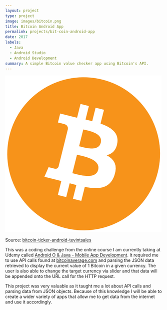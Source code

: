 ```yaml
---
layout: project
type: project
image: images/bitcoin.png
title: Bitcoin Android App
permalink: projects/bit-coin-android-app
date: 2017
labels:
  - Java
  - Android Studio
  - Android Development
summary: A simple Bitcoin value checker app using Bitcoin's API.
---
```

<div>
  <img class="ui medium left floated image" src="../images/bitcoin.png">
</div>

Source: <a href="https://github.com/londonappbrewery/bitcoin-ticker-android-tevintsales"><i class="large github icon "></i>bitcoin-ticker-android-tevintsales</a>

This was a coding challenge from the online course I am currently taking at Udemy called <a href="https://www.udemy.com/android-app-development-with-java/learn/v4/content">Android O & Java - Mobile App Development</a>.
It required me to use API calls found at <a href="https://bitcoinaverage.com/">bitcoinaverage.com</a> and parsing the JSON data retrieved to display the current value of 1 Bitcoin in a given currency.
The user is also able to change the target currency via slider and that data will be appended onto the URL call for the HTTP request.

This project was very valuable as it taught me a lot about API calls and parsing data from JSON objects.
Because of this knowledge I will be able to create a wider variety of apps that allow me to get data from the internet and use it accordingly.


